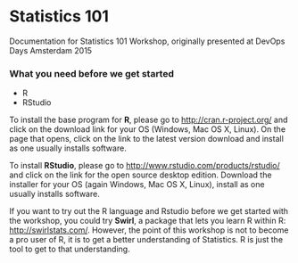 # Statistics 101

Documentation for Statistics 101 Workshop, originally presented at DevOps Days Amsterdam 2015

### What you need before we get started

- R
- RStudio

To install the base program for **R**, please go to http://cran.r-project.org/ and click on the download link for your OS (Windows, Mac OS X, Linux). On the page that opens, click on the link to the latest version download and install as one usually installs software.

To install **RStudio**, please go to http://www.rstudio.com/products/rstudio/ and click on the link for the open source desktop edition. Download the installer for your OS (again Windows, Mac OS X, Linux), install as one usually installs software.

If you want to try out the R language and Rstudio before we get started with the workshop, you could try **Swirl**, a package that lets you learn R within R: http://swirlstats.com/. However, the point of this workshop is not to become a pro user of R, it is to get a better understanding of Statistics. R is just the tool to get to that understanding.
